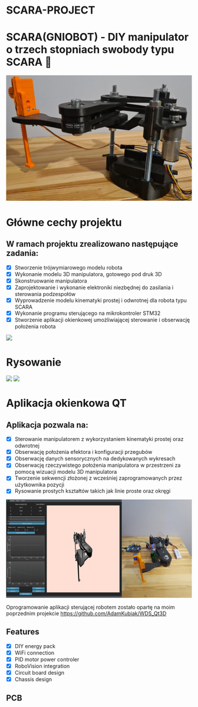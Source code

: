# SCARA-PROJECT
# SCARA(GNIOBOT) - DIY manipulator o trzech stopniach swobody typu SCARA :robot:
![](docs/img/KONSTRUKCJA3.jpg)

# Główne cechy projektu
## W ramach projektu zrealizowano następujące zadania:
- [X] Stworzenie trójwymiarowego modelu robota
- [X] Wykonanie modelu 3D manipulatora, gotowego pod druk 3D
- [X] Skonstruowanie manipulatora
- [X] Zaprojektowanie i wykonanie elektroniki niezbędnej do zasilania i sterowania podzespołów
- [X] Wyprowadzenie modelu kinematyki prostej i odwrotnej dla robota typu SCARA
- [X] Wykonanie programu sterującego na mikrokontroler STM32
- [X] Stworzenie aplikacji okienkowej umożliwiającej sterowanie i obserwację położenia robota

![](docs/img/SCARAGIF.gif)
# Rysowanie
![](docs/img/linedraw.gif)
![](docs/img/circledraw.gif)

# Aplikacja okienkowa QT
## Aplikacja pozwala na:
- [X] Sterowanie manipulatorem z wykorzystaniem kinematyki prostej oraz odwrotnej
- [X] Obserwację położenia efektora i konfiguracji przegubów
- [X] Obserwację danych sensorycznych na dedykowanych wykresach
- [X] Obserwację rzeczywistego położenia manipulatora w przestrzeni za pomocą wizuacji modelu 3D manipulatora
- [X] Tworzenie sekwencji złożonej z wcześniej zaprogramowanych przez użytkownika pozycji
- [X] Rysowanie prostych kształtów takich jak linie proste oraz okręgi 

![](docs/img/viewAPP.jpg)

Oprogramowanie aplikacji sterującej robotem zostało opartę na moim poprzednim projekcie
https://github.com/AdamKubiak/WDS_Qt3D

## Features
- [X] DIY energy pack
- [X] WiFi connection
- [X] PID motor power controler
- [X] RoboVision integration
- [X] Circuit board design
- [X] Chassis design

## PCB
